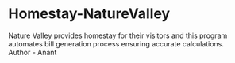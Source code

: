 # Homestay-NatureValley
Nature Valley provides homestay for their visitors and this program automates bill generation process ensuring accurate calculations.
<br>
Author - Anant
